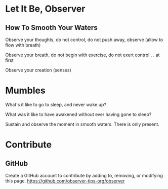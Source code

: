 # Let It Be, Observer
## How To Smooth Your Waters

Observe your thoughts,
do not control,
do not push away,
observe
(allow to flow with breath)

Observe your breath, 
do not begin with exercise,
do not exert control . . at first

Observe your creation (senses)


# Mumbles
What's it like to go to sleep,
and never wake up?

What was it like to have awakened
without ever having gone to sleep?

Sustain and observe the moment in smooth waters. There is only present.

# Contribute
## GitHub
Create a GitHub account to contribute by adding to, removing, or modifying this page. 
https://github.com/observer-tips-org/observer
